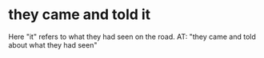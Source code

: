 # they came and told it

Here "it" refers to what they had seen on the road. AT: "they came and told about what they had seen"

